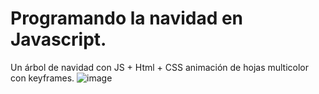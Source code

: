 # Programando la navidad en Javascript. 
Un árbol de navidad con JS + Html + CSS animación de hojas multicolor con keyframes. 
![image](https://user-images.githubusercontent.com/94476598/208270065-df2f74d4-c5e3-4e5e-b077-767658131657.png)
